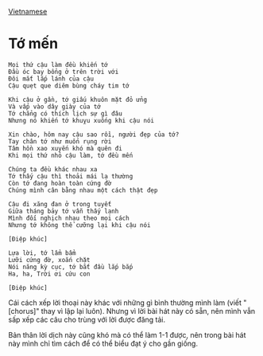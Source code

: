 [Vietnamese](https://lyricstranslate.com/en/mindy-gledhill-i-do-adore-vietnamese)
# Tớ mến
```
Mọi thứ cậu làm đều khiến tớ
Đầu óc bay bổng ở trên trời với
Đôi mắt lắp lánh của cậu
Cậu quẹt que diêm bùng cháy tim tớ

Khi cậu ở gần, tớ giấu khuôn mặt đỏ ửng
Và vấp vào dây giày của tớ
Tớ chẳng có thích lịch sự gì đâu
Nhưng nó khiến tớ khuỵu xuống khi cậu nói

Xin chào, hôm nay cậu sao rồi, người đẹp của tớ?
Tay chân tớ như muốn rụng rời
Tâm hồn xao xuyến khó mà quên đi
Khi mọi thứ nhỏ cậu làm, tớ đều mến

Chúng ta đều khác nhau xa
Tớ thấy cậu thì thoải mái lạ thường
Còn tớ đang hoàn toàn cứng đờ
Chúng mình cân bằng nhau một cách thật đẹp

Cậu đi xăng đan ở trong tuyết
Giữa tháng bảy tớ vẫn thấy lạnh
Mình đối nghịch nhau theo mọi cách
Nhưng tớ không thể cưỡng lại khi cậu nói

[Điệp khúc]

Lựa lời, tớ lẩm bẩm
Lưỡi cứng đờ, xoắn chặt
Nói năng kỳ cục, tớ bắt đầu lắp bắp
Ha, ha, Trời ơi cứu con

[Điệp khúc]
```

Cái cách xếp lời thoại này khác với những gì bình thường mình làm (viết "[chorus]" thay vì lập lại luôn). Nhưng vì lời bài hát này có sẵn, nên mình vẫn sấp xếp các câu cho trùng với lời được đăng tải.

Bản thân lời dịch này cũng khó mà có thể làm 1-1 được, nên trong bài hát này mình chỉ tìm cách để có thể biểu đạt ý cho gần giống.